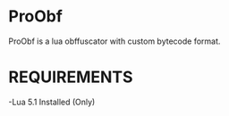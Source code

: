 # ProObf
ProObf is a lua obffuscator with custom bytecode format.
# REQUIREMENTS
-Lua 5.1 Installed (Only)
